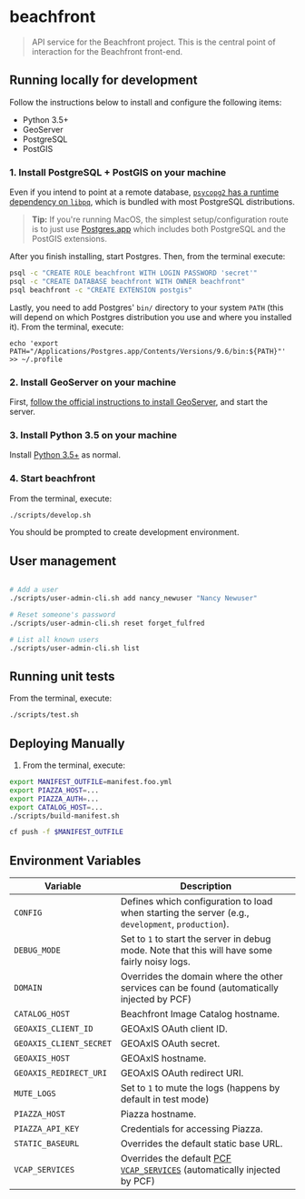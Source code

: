 # beachfront

> API service for the Beachfront project. This is the central point of interaction
> for the Beachfront front-end.


## Running locally for development

Follow the instructions below to install and configure the following items:

- Python 3.5+
- GeoServer
- PostgreSQL
- PostGIS


### 1. Install PostgreSQL + PostGIS on your machine

Even if you intend to point at a remote database, [`psycopg2` has a runtime
dependency on `libpq`](http://initd.org/psycopg/docs/install.html), which is
bundled with most PostgreSQL distributions.

> **Tip:** If you're running MacOS, the simplest setup/configuration route is to
>          just use [Postgres.app](http://postgresql.org/download/macosx/) which
>          includes both PostgreSQL and the PostGIS extensions.

After you finish installing, start Postgres.  Then, from the terminal execute:

```bash
psql -c "CREATE ROLE beachfront WITH LOGIN PASSWORD 'secret'"
psql -c "CREATE DATABASE beachfront WITH OWNER beachfront"
psql beachfront -c "CREATE EXTENSION postgis"
```

Lastly, you need to add Postgres' `bin/` directory to your system `PATH` (this
will depend on which Postgres distribution you use and where you installed it).
From the terminal, execute:

```
echo 'export PATH="/Applications/Postgres.app/Contents/Versions/9.6/bin:${PATH}"' >> ~/.profile
```


### 2. Install GeoServer on your machine

First, [follow the official instructions to install
GeoServer](http://docs.geoserver.org/latest/en/user/installation/osx_binary.html),
and start the server.


### 3. Install Python 3.5 on your machine

Install [Python 3.5+](https://www.python.org/downloads/) as normal.


### 4. Start beachfront

From the terminal, execute:

```bash
./scripts/develop.sh
```

You should be prompted to create development environment.


## User management

```bash

# Add a user
./scripts/user-admin-cli.sh add nancy_newuser "Nancy Newuser"

# Reset someone's password
./scripts/user-admin-cli.sh reset forget_fulfred

# List all known users
./scripts/user-admin-cli.sh list

```


## Running unit tests

From the terminal, execute:

```bash
./scripts/test.sh
```


## Deploying Manually

1. From the terminal, execute:

```bash
export MANIFEST_OUTFILE=manifest.foo.yml
export PIAZZA_HOST=...
export PIAZZA_AUTH=...
export CATALOG_HOST=...
./scripts/build-manifest.sh

cf push -f $MANIFEST_OUTFILE
```


## Environment Variables

| Variable                | Description |
|-------------------------|-------------|
| `CONFIG`                | Defines which configuration to load when starting the server (e.g., `development`, `production`). |
| `DEBUG_MODE`           | Set to `1` to start the server in debug mode.  Note that this will have some fairly noisy logs. |
| `DOMAIN`                | Overrides the domain where the other services can be found (automatically injected by PCF) |
| `CATALOG_HOST`          | Beachfront Image Catalog hostname. |
| `GEOAXIS_CLIENT_ID`     | GEOAxIS OAuth client ID. |
| `GEOAXIS_CLIENT_SECRET` | GEOAxIS OAuth secret. |
| `GEOAXIS_HOST`          | GEOAxIS hostname. |
| `GEOAXIS_REDIRECT_URI`  | GEOAxIS OAuth redirect URI. |
| `MUTE_LOGS`             | Set to `1` to mute the logs (happens by default in test mode) |
| `PIAZZA_HOST`           | Piazza hostname. |
| `PIAZZA_API_KEY`        | Credentials for accessing Piazza. |
| `STATIC_BASEURL`        | Overrides the default static base URL. |
| `VCAP_SERVICES`         | Overrides the default [PCF `VCAP_SERVICES`](https://docs.run.pivotal.io/devguide/deploy-apps/environment-variable.html#VCAP-SERVICES) (automatically injected by PCF) |
